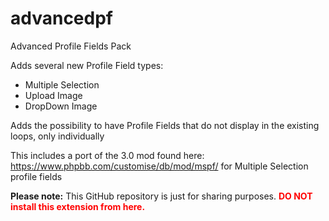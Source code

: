 # advancedpf
Advanced Profile Fields Pack

Adds several new Profile Field types:
* Multiple Selection
* Upload Image
* DropDown Image

Adds the possibility to have Profile Fields that do not display in the existing loops, only individually

This includes a port of the 3.0 mod found here: https://www.phpbb.com/customise/db/mod/mspf/ for Multiple Selection profile fields

<b>Please note:</b>
This GitHub repository is just for sharing purposes. <b style="color:red;">DO NOT install this extension from here.</b>
